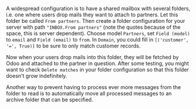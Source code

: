 A widespread configuration is to have a shared mailbox with several folders,
i.e. one where users drop mails they want to attach to partners. Let this
folder be called `From partners`. Then create a folder configuration for your
server with path `"INBOX.From partners"` (note the quotes because of the space,
this is server dependent). Choose model `Partners`, set `Field (model)` to
`email` and `Field (email)` to `from`. In `Domain`, you could fill in
`[('customer', '=', True)]` to be sure to only match customer records.

Now when your users drop mails into this folder, they will be fetched by Odoo
and attached to the partner in question. After some testing, you might want to
check `Delete matches` in your folder configuration so that this folder doesn't
grow indefinitely.

Another way to prevent having to process ever more messages from the folder
to read is to automatically move all processed messages to an archive folder
that can be specified.
